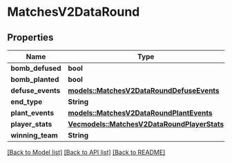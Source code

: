 # MatchesV2DataRound

## Properties

Name | Type | Description | Notes
------------ | ------------- | ------------- | -------------
**bomb_defused** | **bool** |  | 
**bomb_planted** | **bool** |  | 
**defuse_events** | [**models::MatchesV2DataRoundDefuseEvents**](MatchesV2DataRoundDefuseEvents.md) |  | 
**end_type** | **String** |  | 
**plant_events** | [**models::MatchesV2DataRoundPlantEvents**](MatchesV2DataRoundPlantEvents.md) |  | 
**player_stats** | [**Vec<models::MatchesV2DataRoundPlayerStats>**](MatchesV2DataRoundPlayerStats.md) |  | 
**winning_team** | **String** |  | 

[[Back to Model list]](../README.md#documentation-for-models) [[Back to API list]](../README.md#documentation-for-api-endpoints) [[Back to README]](../README.md)


